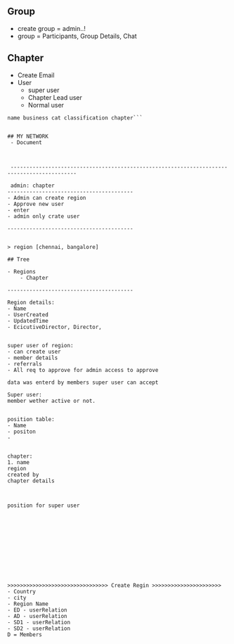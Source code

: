 ## Group
- create group = admin..!
- group = Participants, Group Details, Chat

## Chapter
- Create Email
- User
    - super user
    - Chapter Lead user
    - Normal user


```user name, pass, chapter, role, 
name business cat classification chapter```


## MY NETWORK
 - Document



 -------------------------------------------------------------------------------------------

 admin: chapter
----------------------------------------
- Admin can create region
- Approve new user
- enter 
- admin only crate user

----------------------------------------


> region [chennai, bangalore]

## Tree

- Regions
    - Chapter

----------------------------------------

Region details:
- Name
- UserCreated
- UpdatedTime
- EcicutiveDirector, Director, 


super user of region:
- can create user
- member details
- referrals 
- All req to approve for admin access to approve

data was enterd by members super user can accept

Super user:
member wether active or not.


position table:
- Name
- positon
- 


chapter:
1. name
region
created by
chapter details



position for super user












>>>>>>>>>>>>>>>>>>>>>>>>>>>>>>>> Create Regin >>>>>>>>>>>>>>>>>>>>>>
- Country
- city
- Region Name
- ED - userRelation
- AD - userRelation
- SD1 - userRelation
- SD2 - userRelation
D = Members